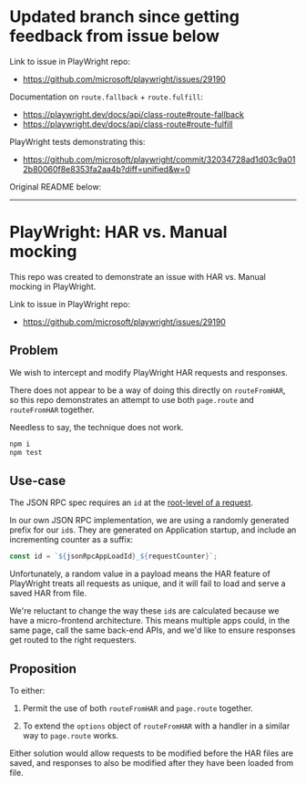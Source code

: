 # Updated branch since getting feedback from issue below

Link to issue in PlayWright repo:
- https://github.com/microsoft/playwright/issues/29190

Documentation on `route.fallback` + `route.fulfill`:
- https://playwright.dev/docs/api/class-route#route-fallback
- https://playwright.dev/docs/api/class-route#route-fulfill

PlayWright tests demonstrating this:
- https://github.com/microsoft/playwright/commit/32034728ad1d03c9a012b80060f8e8353fa2aa4b?diff=unified&w=0

Original README below:

---

# PlayWright: HAR vs. Manual mocking

This repo was created to demonstrate an issue with HAR vs. Manual mocking in
PlayWright.

Link to issue in PlayWright repo:
- https://github.com/microsoft/playwright/issues/29190

## Problem

We wish to intercept and modify PlayWright HAR requests and responses.

There does not appear to be a way of doing this directly on `routeFromHAR`, so
this repo demonstrates an attempt to use both `page.route` and `routeFromHAR`
together.

Needless to say, the technique does not work.

```sh
npm i
npm test
```

## Use-case

The JSON RPC spec requires an `id` at the [root-level of a
request](https://www.jsonrpc.org/specification#request_object).

In our own JSON RPC implementation, we are using a randomly generated prefix
for our `id`s. They are generated on Application startup, and include an
incrementing counter as a suffix:

```javascript
const id = `${jsonRpcAppLoadId}_${requestCounter}`;
```

Unfortunately, a random value in a payload means the HAR feature of PlayWright
treats all requests as unique, and it will fail to load and serve a saved HAR
from file.

We're reluctant to change the way these `id`s are calculated because we have a
micro-frontend architecture. This means multiple apps could, in the same page,
call the same back-end APIs, and we'd like to ensure responses get routed to
the right requesters.

## Proposition

To either:

1. Permit the use of both `routeFromHAR` and `page.route` together.

2. To extend the `options` object of `routeFromHAR` with a handler in a similar
   way to `page.route` works.

Either solution would allow requests to be modified before the HAR files are
saved, and responses to also be modified after they have been loaded from file.
